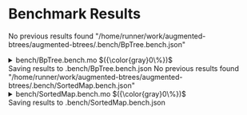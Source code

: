 # Benchmark Results


No previous results found "/home/runner/work/augmented-btrees/augmented-btrees/.bench/BpTree.bench.json"

<details>

<summary>bench/BpTree.bench.mo $({\color{gray}0\%})$</summary>

### Comparing B+Tree and Max B+Tree

_Benchmarking the performance with 10k entries_


Instructions: ${\color{gray}0\\%}$
Heap: ${\color{gray}0\\%}$
Stable Memory: ${\color{gray}0\\%}$
Garbage Collection: ${\color{gray}0\\%}$


**Instructions**

|                |      B+Tree |  Max B+Tree |
| :------------- | ----------: | ----------: |
| getFromIndex() |  69_204_867 |  74_121_324 |
| getIndex()     | 167_962_193 | 168_349_590 |
| getFloor()     |  80_759_274 |  80_760_606 |
| getCeiling()   |  80_759_855 |  80_761_291 |
| removeMin()    | 152_231_327 | 128_429_901 |
| removeMax()    | 116_853_985 |  73_302_664 |


**Heap**

|                |     B+Tree | Max B+Tree |
| :------------- | ---------: | ---------: |
| getFromIndex() | 322.33 KiB | 322.33 KiB |
| getIndex()     | 584.76 KiB | 584.84 KiB |
| getFloor()     | 213.27 KiB | 213.27 KiB |
| getCeiling()   | 213.27 KiB | 213.27 KiB |
| removeMin()    | 212.86 KiB | 478.09 KiB |
| removeMax()    | 206.89 KiB | 526.55 KiB |


**Garbage Collection**

|                | B+Tree | Max B+Tree |
| :------------- | -----: | ---------: |
| getFromIndex() |    0 B |        0 B |
| getIndex()     |    0 B |        0 B |
| getFloor()     |    0 B |        0 B |
| getCeiling()   |    0 B |        0 B |
| removeMin()    |    0 B |        0 B |
| removeMax()    |    0 B |        0 B |


</details>
Saving results to .bench/BpTree.bench.json
No previous results found "/home/runner/work/augmented-btrees/augmented-btrees/.bench/SortedMap.bench.json"

<details>

<summary>bench/SortedMap.bench.mo $({\color{gray}0\%})$</summary>

### Comparing RBTree, BTree and B+Tree (BpTree)

_Benchmarking the performance with 10k entries_


Instructions: ${\color{gray}0\\%}$
Heap: ${\color{gray}0\\%}$
Stable Memory: ${\color{gray}0\\%}$
Garbage Collection: ${\color{gray}0\\%}$


**Instructions**

|                       |      RBTree |       BTree |      B+Tree |  Max B+Tree |
| :-------------------- | ----------: | ----------: | ----------: | ----------: |
| insert()              | 138_706_916 | 120_533_154 | 118_812_383 | 152_597_750 |
| replace() higher vals | 131_778_919 |  88_440_356 |  94_242_249 | 127_612_276 |
| replace() lower vals  | 131_599_779 |  88_441_226 |  94_243_145 | 184_310_971 |
| get()                 |  42_870_927 |  79_585_205 |  82_173_082 |  82_174_940 |
| entries()             |  25_616_267 |  13_309_973 |   4_858_051 |   4_860_013 |
| scan()                |       5_076 |  27_175_661 |   6_734_038 |   6_717_558 |
| remove()              | 186_866_519 | 139_058_541 | 129_523_865 | 184_573_715 |


**Heap**

|                       |     RBTree |      BTree |     B+Tree | Max B+Tree |
| :-------------------- | ---------: | ---------: | ---------: | ---------: |
| insert()              |   8.65 MiB |   1.17 MiB | 723.52 KiB | -25.56 MiB |
| replace() higher vals |   7.81 MiB |   1.11 MiB |  603.9 KiB | 767.38 KiB |
| replace() lower vals  |   7.81 MiB |   1.11 MiB |  603.9 KiB |   3.01 MiB |
| get()                 |  15.11 KiB | 476.85 KiB | 213.27 KiB | 213.27 KiB |
| entries()             |    1.8 MiB | 589.27 KiB |   9.95 KiB |   9.95 KiB |
| scan()                |   9.78 KiB | 987.75 KiB |  31.73 KiB |  31.73 KiB |
| remove()              | -14.26 MiB |   1.87 MiB |  212.8 KiB |   1.06 MiB |


**Garbage Collection**

|                       |    RBTree | BTree | B+Tree | Max B+Tree |
| :-------------------- | --------: | ----: | -----: | ---------: |
| insert()              |       0 B |   0 B |    0 B |  26.69 MiB |
| replace() higher vals |       0 B |   0 B |    0 B |        0 B |
| replace() lower vals  |       0 B |   0 B |    0 B |        0 B |
| get()                 |       0 B |   0 B |    0 B |        0 B |
| entries()             |       0 B |   0 B |    0 B |        0 B |
| scan()                |       0 B |   0 B |    0 B |        0 B |
| remove()              | 28.62 MiB |   0 B |    0 B |        0 B |


</details>
Saving results to .bench/SortedMap.bench.json
